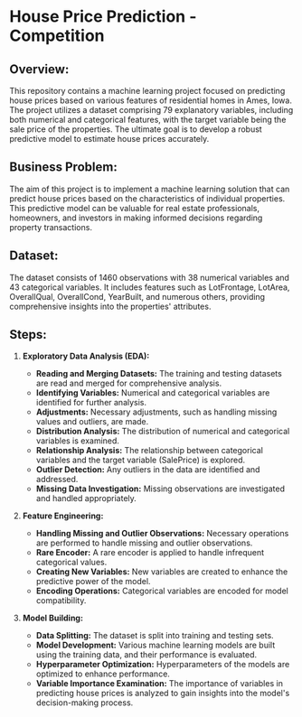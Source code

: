 # House Price Prediction - Competition

## Overview:

This repository contains a machine learning project focused on predicting house prices based on various features of residential homes in Ames, Iowa. The project utilizes a dataset comprising 79 explanatory variables, including both numerical and categorical features, with the target variable being the sale price of the properties. The ultimate goal is to develop a robust predictive model to estimate house prices accurately.

## Business Problem:

The aim of this project is to implement a machine learning solution that can predict house prices based on the characteristics of individual properties. This predictive model can be valuable for real estate professionals, homeowners, and investors in making informed decisions regarding property transactions.

## Dataset:

The dataset consists of 1460 observations with 38 numerical variables and 43 categorical variables. It includes features such as LotFrontage, LotArea, OverallQual, OverallCond, YearBuilt, and numerous others, providing comprehensive insights into the properties' attributes.

## Steps:

1. **Exploratory Data Analysis (EDA):**
    - **Reading and Merging Datasets:** The training and testing datasets are read and merged for comprehensive analysis.
    - **Identifying Variables:** Numerical and categorical variables are identified for further analysis.
    - **Adjustments:** Necessary adjustments, such as handling missing values and outliers, are made.
    - **Distribution Analysis:** The distribution of numerical and categorical variables is examined.
    - **Relationship Analysis:** The relationship between categorical variables and the target variable (SalePrice) is explored.
    - **Outlier Detection:** Any outliers in the data are identified and addressed.
    - **Missing Data Investigation:** Missing observations are investigated and handled appropriately.

2. **Feature Engineering:**
    - **Handling Missing and Outlier Observations:** Necessary operations are performed to handle missing and outlier observations.
    - **Rare Encoder:** A rare encoder is applied to handle infrequent categorical values.
    - **Creating New Variables:** New variables are created to enhance the predictive power of the model.
    - **Encoding Operations:** Categorical variables are encoded for model compatibility.

3. **Model Building:**
    - **Data Splitting:** The dataset is split into training and testing sets.
    - **Model Development:** Various machine learning models are built using the training data, and their performance is evaluated.
    - **Hyperparameter Optimization:** Hyperparameters of the models are optimized to enhance performance.
    - **Variable Importance Examination:** The importance of variables in predicting house prices is analyzed to gain insights into the model's decision-making process.
